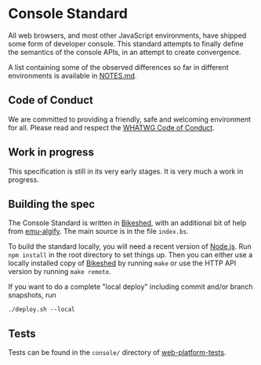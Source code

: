 # Console Standard

All web browsers, and most other JavaScript environments, have shipped some form of developer console. This standard attempts to finally define the semantics of the console APIs, in an attempt to create convergence.

A list containing some of the observed differences so far in different environments is available in [NOTES.md](NOTES.md).

## Code of Conduct
We are committed to providing a friendly, safe and welcoming environment for all. Please read and respect the [WHATWG Code of Conduct](https://wiki.whatwg.org/wiki/Code_of_Conduct).

## Work in progress

This specification is still in its very early stages. It is very much a work in progress.

## Building the spec

The Console Standard is written in [Bikeshed](https://github.com/tabatkins/bikeshed), with an additional bit of help from [emu-algify](https://www.npmjs.com/package/emu-algify). The main source is in the file `index.bs`.

To build the standard locally, you will need a recent version of [Node.js](https://nodejs.org/en/). Run `npm install` in the root directory to set things up. Then you can either use a locally installed copy of [Bikeshed](https://github.com/tabatkins/bikeshed) by running `make` or use the HTTP API version by
 running `make remote`.

If you want to do a complete "local deploy" including commit and/or branch snapshots, run

```
./deploy.sh --local
```
## Tests

Tests can be found in the `console/` directory of [web-platform-tests](https://github.com/w3c/web-platform-tests).
